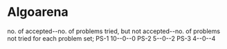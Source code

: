 # Algoarena
no. of accepted--no. of problems tried, but not accepted--no. of problems not tried for each problem set;
PS-1   10--0--0
PS-2   5--0--2
PS-3   4--0--4
